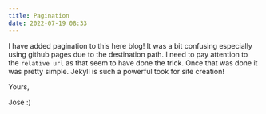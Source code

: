 ```yaml
---
title: Pagination
date: 2022-07-19 08:33
---
```


<!-- markdownlint-disable -->

I have added pagination to this here blog! It was a bit confusing especially using github pages due to the destination path. I need to pay attention to the `relative url` as that seem to have done the trick. Once that was done it was pretty simple. Jekyll is such a powerful took for site creation!

Yours,

Jose :)
